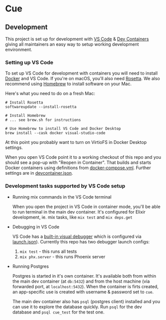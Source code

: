 # Cue

## Development

This project is set up for development with [VS
Code](https://code.visualstudio.com) & [Dev
Containers](https://code.visualstudio.com/docs/remote/containers) giving all
maintainers an easy way to setup working development environment.

### Setting up VS Code

To set up VS Code for development with containers you will need to install
[Docker](https://www.docker.com/products/personal/) and VS
Code. If you're on macOS, you'll also need
[Rosetta](https://support.apple.com/en-us/HT211861). We also recommend using
[Homebrew](https://brew.sh) to install software on your Mac.

Here's what you need to do on a fresh Mac:

```
# Install Rosetta
softwareupdate --install-rosetta

# Install Homebrew
# ... see brew.sh for instructions

# Use Homebrew to install VS Code and Docker Desktop
brew install --cask docker visual-studio-code
```

At this point you probably want to turn on VirtioFS in Docker Desktop settings.

When you open VS Code point it to a working checkout of this repo and you should
see a pop-up with "Reopen in Container". That builds and starts Docker
containers using definitions from
[docker-compose.yml](.devcontainer/docker-compose.yml). Further settings are in
[devcontainer.json](.devcontainer/devcontainer.json).

### Development tasks supported by VS Code setup

* Running mix commands in the VS Code terminal

  When you open the project in VS Code in container mode, you'll be able to run
  terminal in the main dev container. It's configured for Elixir development,
  ie. mix tasks, like `mix test` and `mix deps.get`

* Debugging in VS Code

  VS Code has a [built-in visual
  debugger](https://code.visualstudio.com/docs/editor/debugging) which is
  configured via [launch.json](.vscode/launch.json)). Currently this repo has
  two debugger launch configs:

  1. `mix test` - this runs all tests
  2. `mix phx.server` - this runs Phoenix server

* Running Postgres

  Postgres is started in it's own container. It's available both from within the
  main dev container (at `db:5432`) and from the host machine (via forwarded
  port, at `localhost:5432`). When the container is firts created, an app-specific
  use is created with username & password set to `cue`.

  The main dev container also has `psql` (postgres client) installed and you can
  use it to explore the database quickly. Run `psql` for the dev database and
  `psql cue_test` for the test one.
